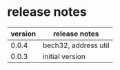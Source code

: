 # release notes

version | release notes
--- | ---
0.0.4 | bech32, address util
0.0.3 | initial version
